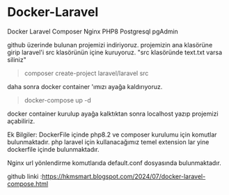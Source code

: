 # Docker-Laravel
 Docker Laravel Composer  Nginx PHP8 Postgresql pgAdmin

 github üzerinde bulunan projemizi indiriyoruz.
 projemizin ana klasörüne girip laravel'i src klasörünün içine kuruyoruz. 
 "src klasöründe text.txt varsa siliniz"

 >    composer create-project laravel/laravel src

 daha sonra docker container 'ımızı ayağa kaldırıyoruz.

 >    docker-compose up -d


 docker container kurulup ayağa kalktıktan sonra localhost yazıp projemizi açabiliriz.


Ek Bilgiler:
DockerFile içinde php8.2 ve composer kurulumu için komutlar bulunmaktadır.
php laravel için kullanacağımız temel extension lar yine dockerfile içinde bulunmaktadır.

Nginx url yönlendirme komutlarıda default.conf dosyasında bulunmaktadır.
  
  
  github linki :https://hkmsmart.blogspot.com/2024/07/docker-laravel-compose.html
